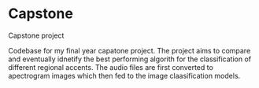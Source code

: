 # Capstone
Capstone project

Codebase for my final year capatone project. The project aims to compare and eventually idnetify the best performing algorith
 for the classification of different regional accents. The audio files are first converted to apectrogram images which then fed to the image claasification models.

